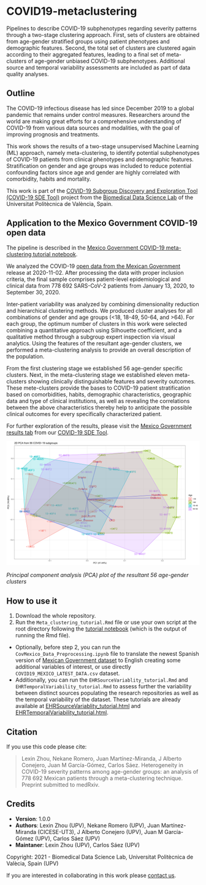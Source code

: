 # COVID19-metaclustering
Pipelines to describe COVID-19 subphenotypes regarding severity patterns through a two-stage clustering approach. First, sets of clusters are obtained from age-gender stratified groups using patient phenotypes and demographic features. Second, the total set of clusters are clustered again according to their aggregated features, leading to a final set of meta-clusters of age-gender unbiased COVID-19 subphenotypes. Additional source and temporal variability assessments are included as part of data quality analyses.

## Outline
The COVID-19 infectious disease has led since December 2019 to a global pandemic that remains under control measures. Researchers around the world are making great efforts for a comprehensive understanding of COVID-19 from various data sources and modalities, with the goal of improving prognosis and treatments. 

This work shows the results of a two-stage unsupervised Machine Learning (ML) approach, namely meta-clustering, to identify potential subphenotypes of COVID-19 patients from clinical phenotypes and demographic features. Stratification on gender and age groups was included to reduce potential confounding factors since age and gender are highly correlated with comorbidity, habits and mortality.

This work is part of the [COVID-19 Subgroup Discovery and Exploration Tool (COVID-19 SDE Tool)](http://covid19sdetool.upv.es/) project from the [Biomedical Data Science Lab](http://bdslab.upv.es/) of the Universitat Politècnica de València, Spain.

## Application to the Mexico Government COVID-19 open data

The pipeline is described in the [Mexico Government COVID-19 meta-clustering tutorial notebook](http://personales.upv.es/carsaesi/covid19-metaclustering/Meta_clustering_tutorial.html). 

We analyzed the COVID-19 [open data from the Mexican Government](https://www.gob.mx/salud/documentos/datos-abiertos-152127) release at 2020-11-02. After processing the data with proper inclusion criteria, the final sample comprises patient-level epidemiological and clinical data from 778 692 SARS-CoV-2 patients from January 13, 2020, to September 30, 2020. 

Inter-patient variability was analyzed by combining dimensionality reduction and hierarchical clustering methods. We produced cluster analyses for all combinations of gender and age groups (<18, 18-49, 50-64, and >64). For each group, the optimum number of clusters in this work were selected combining a quantitative approach using Silhouette coefficient, and a qualitative method through a subgroup expert inspection via visual analytics. Using the features of the resultant age-gender clusters, we performed a meta-clustering analysis to provide an overall description of the population.

From the first clustering stage we established 56 age-gender specific clusters. Next, in the meta-clustering stage we established eleven meta-clusters showing clinically distinguishable features and severity outcomes. These mete-clusters provide the bases to COVID-19 patient stratification based on comorbidities, habits, demographic characteristics, geographic data and type of clinical institutions, as well as revealing the correlations between the above characteristics thereby help to anticipate the possible clinical outcomes for every specifically characterized patient.

For further exploration of the results, please visit the [Mexico Government results tab](http://covid19sdetool.upv.es/?tab=mexicoGov) from our [COVID-19 SDE Tool](http://covid19sdetool.upv.es/).

<img src="https://github.com/bdslab-upv/covid19-metaclustering/blob/main/data/PCA_Plot.png">

*Principal component analysis (PCA) plot of the resultant 56 age-gender clusters*

## How to use it
1. Download the whole repository.
2. Run the `Meta_clustering_tutorial.Rmd` file or use your own script at the root directory following the [tutorial notebook](http://personales.upv.es/carsaesi/covid19-metaclustering/Meta_clustering_tutorial.html) (which is the output of running the Rmd file).
* Optionally, before step 2, you can run the `CovMexico_Data_Preprocessing.ipynb` file to translate the newest Spanish version of [Mexican Government dataset](https://www.gob.mx/salud/documentos/datos-abiertos-152127) to English creating some additional variables of interest, or use directly `COVID19_MEXICO_LATEST_DATA.csv` dataset.
* Additionally, you can run the `EHRSourceVariablity_tutorial.Rmd` and `EHRTemporalVariability_tutorial.Rmd` to assess further the variability between distinct sources populating the research repositories as well as the temporal variability of the dataset. These tutorials are already available at [EHRSourceVariablity_tutorial.html](http://personales.upv.es/carsaesi/covid19-metaclustering/EHRSourceVariability_tutorial.html) and [EHRTemporalVariability_tutorial.html](http://personales.upv.es/carsaesi/covid19-metaclustering/EHRTemporalVariability_tutorial.html).

## Citation
If you use this code please cite:

<blockquote style='font-size:14px'>Lexin Zhou, Nekane Romero, Juan Martínez-Miranda, J Alberto Conejero, Juan M García-Gómez, Carlos Sáez. Heterogeneity in COVID-19 severity patterns among age-gender groups: an analysis of 778 692 Mexican patients through a meta-clustering technique. Preprint submitted to medRxiv. </blockquote>

## Credits
- **Version**: 1.0.0
- **Authors**: Lexin Zhou (UPV), Nekane Romero (UPV), Juan Martínez-Miranda (CICESE-UT3), J Alberto Conejero (UPV), Juan M García-Gómez (UPV), Carlos Sáez (UPV)
- **Maintaner**: Lexin Zhou (UPV), Carlos Sáez (UPV)

Copyright: 2021 - Biomedical Data Science Lab, Universitat Politècnica de Valècia, Spain (UPV)

If you are interested in collaborating in this work please [contact us](mailto:carsaesi@upv.es).
